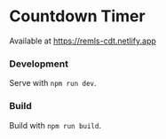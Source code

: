# Countdown Timer

Available at https://remls-cdt.netlify.app

### Development

Serve with `npm run dev`.

### Build

Build with `npm run build`.
